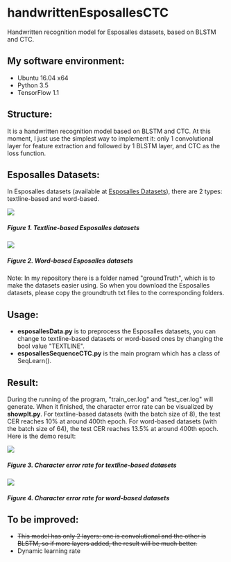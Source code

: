 # handwrittenEsposallesCTC
Handwritten recognition model for Esposalles datasets, based on BLSTM and CTC.

## My software environment:

- Ubuntu 16.04 x64
- Python 3.5
- TensorFlow 1.1

## Structure:

It is a handwritten recognition model based on BLSTM and CTC. At this moment, I just use the simplest way to implement it: only 1 convolutional layer for feature extraction and followed by 1 BLSTM layer, and CTC as the loss function.

## Esposalles Datasets:

In Esposalles datasets (available at [Esposalles Datasets](http://rrc.cvc.uab.es/?ch=10&com=introduction)), there are 2 types: textline-based and word-based.

![](https://user-images.githubusercontent.com/9562709/29869617-047d88f0-8d84-11e7-8fb0-3bcf56b83cbf.png)

##### Figure 1. Textline-based Esposalles datasets

![](https://user-images.githubusercontent.com/9562709/29869636-1781cac4-8d84-11e7-8535-3591b9106930.png)

##### Figure 2. Word-based Esposalles datasets

Note:
In my repository there is a folder named "groundTruth", which is to make the datasets easier using. So when you download the Esposalles datasets, please copy the groundtruth txt files to the corresponding folders.

## Usage:

- **esposallesData.py**  is to preprocess the Esposalles datasets, you can change to textline-based datasets or word-based ones by changing the bool value "TEXTLINE".
- **esposallesSequenceCTC.py**  is the main program which has a class of SeqLearn(). 

## Result:

During the running of the program, "train_cer.log" and "test_cer.log" will generate. When it finished, the character error rate can be visualized by **showplt.py**. For textline-based datasets (with the batch size of 8), the test CER reaches 10% at around 400th epoch. For word-based datasets (with the batch size of 64), the test CER reaches 13.5% at around 400th epoch. Here is the demo result:

![](https://user-images.githubusercontent.com/9562709/30711883-6c4d2be2-9f0a-11e7-873d-c54bf4c150bb.png)

##### Figure 3. Character error rate for textline-based datasets

![](https://user-images.githubusercontent.com/9562709/30062363-2e03111a-924b-11e7-89fd-fd9f3bee9089.png)
##### Figure 4. Character error rate for word-based datasets

## To be improved:

+ ~~This model has only 2 layers: one is convolutional and the other is BLSTM, so if more layers added, the result will be much better.~~ 
+ Dynamic learning rate
